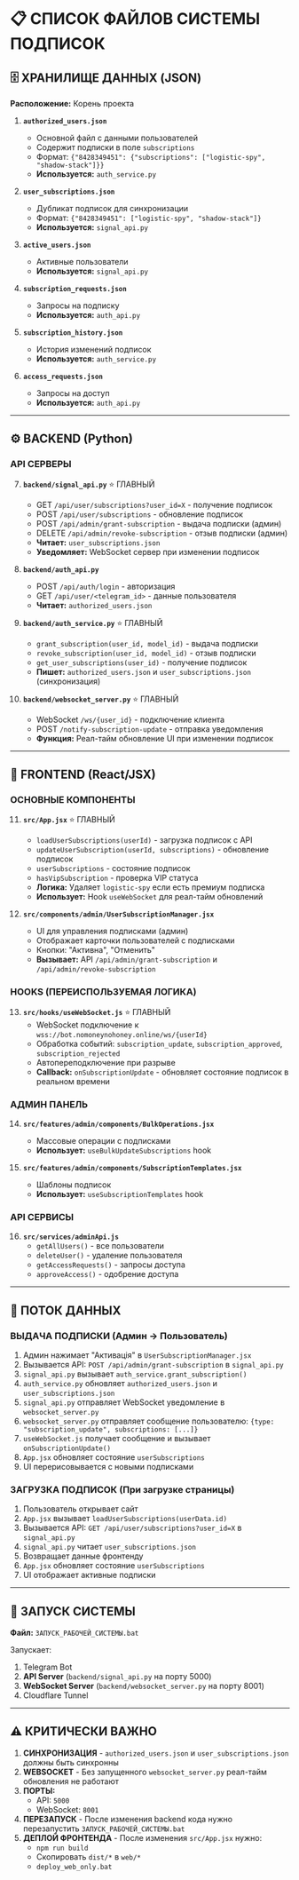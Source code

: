 # 📋 СПИСОК ФАЙЛОВ СИСТЕМЫ ПОДПИСОК

## 🗄️ ХРАНИЛИЩЕ ДАННЫХ (JSON)
**Расположение:** Корень проекта

1. **`authorized_users.json`**
   - Основной файл с данными пользователей
   - Содержит подписки в поле `subscriptions`
   - Формат: `{"8428349451": {"subscriptions": ["logistic-spy", "shadow-stack"]}}`
   - **Используется:** `auth_service.py`

2. **`user_subscriptions.json`**
   - Дубликат подписок для синхронизации
   - Формат: `{"8428349451": ["logistic-spy", "shadow-stack"]}`
   - **Используется:** `signal_api.py`

3. **`active_users.json`**
   - Активные пользователи
   - **Используется:** `signal_api.py`

4. **`subscription_requests.json`**
   - Запросы на подписку
   - **Используется:** `auth_api.py`

5. **`subscription_history.json`**
   - История изменений подписок
   - **Используется:** `auth_service.py`

6. **`access_requests.json`**
   - Запросы на доступ
   - **Используется:** `auth_api.py`

---

## ⚙️ BACKEND (Python)

### API СЕРВЕРЫ

7. **`backend/signal_api.py`** ⭐ ГЛАВНЫЙ
   - GET `/api/user/subscriptions?user_id=X` - получение подписок
   - POST `/api/user/subscriptions` - обновление подписок
   - POST `/api/admin/grant-subscription` - выдача подписки (админ)
   - DELETE `/api/admin/revoke-subscription` - отзыв подписки (админ)
   - **Читает:** `user_subscriptions.json`
   - **Уведомляет:** WebSocket сервер при изменении подписок

8. **`backend/auth_api.py`**
   - POST `/api/auth/login` - авторизация
   - GET `/api/user/<telegram_id>` - данные пользователя
   - **Читает:** `authorized_users.json`

9. **`backend/auth_service.py`** ⭐ ГЛАВНЫЙ
   - `grant_subscription(user_id, model_id)` - выдача подписки
   - `revoke_subscription(user_id, model_id)` - отзыв подписки
   - `get_user_subscriptions(user_id)` - получение подписок
   - **Пишет:** `authorized_users.json` и `user_subscriptions.json` (синхронизация)

10. **`backend/websocket_server.py`** ⭐ ГЛАВНЫЙ
    - WebSocket `/ws/{user_id}` - подключение клиента
    - POST `/notify-subscription-update` - отправка уведомления
    - **Функция:** Реал-тайм обновление UI при изменении подписок

---

## 🎨 FRONTEND (React/JSX)

### ОСНОВНЫЕ КОМПОНЕНТЫ

11. **`src/App.jsx`** ⭐ ГЛАВНЫЙ
    - `loadUserSubscriptions(userId)` - загрузка подписок с API
    - `updateUserSubscription(userId, subscriptions)` - обновление подписок
    - `userSubscriptions` - состояние подписок
    - `hasVipSubscription` - проверка VIP статуса
    - **Логика:** Удаляет `logistic-spy` если есть премиум подписка
    - **Использует:** Hook `useWebSocket` для реал-тайм обновлений

12. **`src/components/admin/UserSubscriptionManager.jsx`**
    - UI для управления подписками (админ)
    - Отображает карточки пользователей с подписками
    - Кнопки: "Активна", "Отменить"
    - **Вызывает:** API `/api/admin/grant-subscription` и `/api/admin/revoke-subscription`

### HOOKS (ПЕРЕИСПОЛЬЗУЕМАЯ ЛОГИКА)

13. **`src/hooks/useWebSocket.js`** ⭐ ГЛАВНЫЙ
    - WebSocket подключение к `wss://bot.nomoneynohoney.online/ws/{userId}`
    - Обработка событий: `subscription_update`, `subscription_approved`, `subscription_rejected`
    - Автопереподключение при разрыве
    - **Callback:** `onSubscriptionUpdate` - обновляет состояние подписок в реальном времени

### АДМИН ПАНЕЛЬ

14. **`src/features/admin/components/BulkOperations.jsx`**
    - Массовые операции с подписками
    - **Использует:** `useBulkUpdateSubscriptions` hook

15. **`src/features/admin/components/SubscriptionTemplates.jsx`**
    - Шаблоны подписок
    - **Использует:** `useSubscriptionTemplates` hook

### API СЕРВИСЫ

16. **`src/services/adminApi.js`**
    - `getAllUsers()` - все пользователи
    - `deleteUser()` - удаление пользователя
    - `getAccessRequests()` - запросы доступа
    - `approveAccess()` - одобрение доступа

---

## 🔄 ПОТОК ДАННЫХ

### ВЫДАЧА ПОДПИСКИ (Админ → Пользователь)

1. Админ нажимает "Активація" в `UserSubscriptionManager.jsx`
2. Вызывается API: `POST /api/admin/grant-subscription` в `signal_api.py`
3. `signal_api.py` вызывает `auth_service.grant_subscription()`
4. `auth_service.py` обновляет `authorized_users.json` и `user_subscriptions.json`
5. `signal_api.py` отправляет WebSocket уведомление в `websocket_server.py`
6. `websocket_server.py` отправляет сообщение пользователю: `{type: "subscription_update", subscriptions: [...]}`
7. `useWebSocket.js` получает сообщение и вызывает `onSubscriptionUpdate()`
8. `App.jsx` обновляет состояние `userSubscriptions`
9. UI перерисовывается с новыми подписками

### ЗАГРУЗКА ПОДПИСОК (При загрузке страницы)

1. Пользователь открывает сайт
2. `App.jsx` вызывает `loadUserSubscriptions(userData.id)`
3. Вызывается API: `GET /api/user/subscriptions?user_id=X` в `signal_api.py`
4. `signal_api.py` читает `user_subscriptions.json`
5. Возвращает данные фронтенду
6. `App.jsx` обновляет состояние `userSubscriptions`
7. UI отображает активные подписки

---

## 🚀 ЗАПУСК СИСТЕМЫ

**Файл:** `ЗАПУСК_РАБОЧЕЙ_СИСТЕМЫ.bat`

Запускает:
1. Telegram Bot
2. **API Server** (`backend/signal_api.py` на порту 5000)
3. **WebSocket Server** (`backend/websocket_server.py` на порту 8001)
4. Cloudflare Tunnel

---

## ⚠️ КРИТИЧЕСКИ ВАЖНО

1. **СИНХРОНИЗАЦИЯ** - `authorized_users.json` и `user_subscriptions.json` должны быть синхронны
2. **WEBSOCKET** - Без запущенного `websocket_server.py` реал-тайм обновления не работают
3. **ПОРТЫ:**
   - API: `5000`
   - WebSocket: `8001`
4. **ПЕРЕЗАПУСК** - После изменения backend кода нужно перезапустить `ЗАПУСК_РАБОЧЕЙ_СИСТЕМЫ.bat`
5. **ДЕПЛОЙ ФРОНТЕНДА** - После изменения `src/App.jsx` нужно:
   - `npm run build`
   - Скопировать `dist/*` в `web/*`
   - `deploy_web_only.bat`
